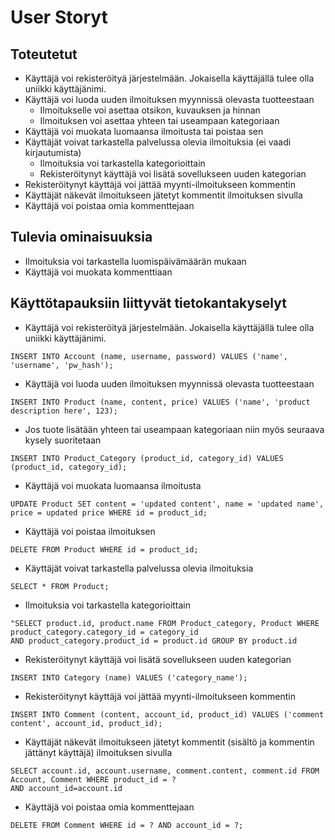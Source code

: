 # User Storyt

## Toteutetut
* Käyttäjä voi rekisteröityä järjestelmään. Jokaisella käyttäjällä tulee olla uniikki käyttäjänimi.
* Käyttäjä voi luoda uuden ilmoituksen myynnissä olevasta tuotteestaan
   * Ilmoitukselle voi asettaa otsikon, kuvauksen ja hinnan
   * Ilmoituksen voi asettaa yhteen tai useampaan kategoriaan
* Käyttäjä voi muokata luomaansa ilmoitusta tai poistaa sen
* Käyttäjät voivat tarkastella palvelussa olevia ilmoituksia (ei vaadi kirjautumista)
  * Ilmoituksia voi tarkastella kategorioittain
  * Rekisteröitynyt käyttäjä voi lisätä sovellukseen uuden kategorian
* Rekisteröitynyt käyttäjä voi jättää myynti-ilmoitukseen kommentin
* Käyttäjät näkevät ilmoitukseen jätetyt kommentit ilmoituksen sivulla
* Käyttäjä voi poistaa omia kommenttejaan

## Tulevia ominaisuuksia
* Ilmoituksia voi tarkastella luomispäivämäärän mukaan
* Käyttäjä voi muokata kommenttiaan

## Käyttötapauksiin liittyvät tietokantakyselyt
* Käyttäjä voi rekisteröityä järjestelmään. Jokaisella käyttäjällä tulee olla uniikki käyttäjänimi.
```
INSERT INTO Account (name, username, password) VALUES ('name', 'username', 'pw_hash');
```
* Käyttäjä voi luoda uuden ilmoituksen myynnissä olevasta tuotteestaan
```
INSERT INTO Product (name, content, price) VALUES ('name', 'product description here', 123);
```
* Jos tuote lisätään yhteen tai useampaan kategoriaan niin myös seuraava kysely suoritetaan
```
INSERT INTO Product_Category (product_id, category_id) VALUES (product_id, category_id);
```
* Käyttäjä voi muokata luomaansa ilmoitusta
```
UPDATE Product SET content = 'updated content', name = 'updated name', price = updated price WHERE id = product_id;
```
* Käyttäjä voi poistaa ilmoituksen
```
DELETE FROM Product WHERE id = product_id;
```
* Käyttäjät voivat tarkastella palvelussa olevia ilmoituksia
```
SELECT * FROM Product;
```
* Ilmoituksia voi tarkastella kategorioittain
```
"SELECT product.id, product.name FROM Product_category, Product WHERE product_category.category_id = category_id
AND product_category.product_id = product.id GROUP BY product.id
```
* Rekisteröitynyt käyttäjä voi lisätä sovellukseen uuden kategorian
```
INSERT INTO Category (name) VALUES ('category_name');
```
* Rekisteröitynyt käyttäjä voi jättää myynti-ilmoitukseen kommentin
```
INSERT INTO Comment (content, account_id, product_id) VALUES ('comment content', account_id, product_id);
```
* Käyttäjät näkevät ilmoitukseen jätetyt kommentit (sisältö ja kommentin jättänyt käyttäjä) ilmoituksen sivulla
```
SELECT account.id, account.username, comment.content, comment.id FROM Account, Comment WHERE product_id = ?
AND account_id=account.id
```
* Käyttäjä voi poistaa omia kommenttejaan
```
DELETE FROM Comment WHERE id = ? AND account_id = ?;
```
